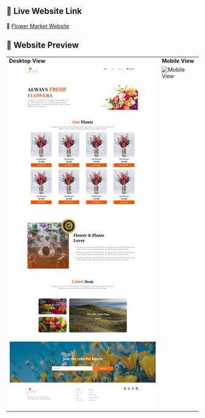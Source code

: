 ## 🚀 Live Website Link

🔗 [Flower Market Website](https://turjox.github.io/flower-market-website/)

## 📸 Website Preview

<table>
  <tr>
    <td valign="top"><strong>Desktop View</strong></td>
    <td valign="top"><strong>Mobile View</strong></td>
  </tr>
  <tr>
    <td valign="top"><img src="./Assets/big-screen-preview.png" alt="Desktop View" width="100%"/></td>
    <td valign="top"><img src="./Assets/mobile-screen-preview.png" alt="Mobile View" width="100%"/></td>
  </tr>
</table>
